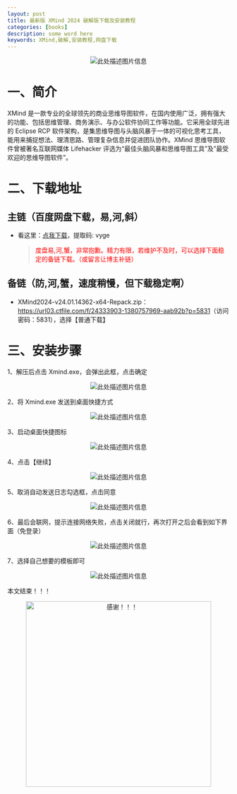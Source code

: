```yaml
---
layout: post
title: 最新版 XMind 2024 破解版下载及安装教程
categories: [books]
description: some word here
keywords: XMind,破解,安装教程,网盘下载
---
```


<div align="center"><img src="https://qweree.cn/wp-content/uploads/2024/10/xmind-2024-6-tuya.png" alt="此处描述图片信息"></div>

# 一、简介

XMind 是一款专业的全球领先的商业思维导图软件，在国内使用广泛，拥有强大的功能、包括思维管理、商务演示、与办公软件协同工作等功能。它采用全球先进的 Eclipse RCP 软件架构，是集思维导图与头脑风暴于一体的可视化思考工具，能用来捕捉想法、理清思路、管理复杂信息并促进团队协作。XMind 思维导图软件曾被著名互联网媒体 Lifehacker 评选为“最佳头脑风暴和思维导图工具”及”最受欢迎的思维导图软件”。

# 二、下载地址

## 主链（百度网盘下载，易,河,斜）

- 看这里：[点我下载](https://pan.baidu.com/s/1iMXUbSbtZQZjDcqDmnWUyw?pwd=vyge)，提取码: vyge

  > <p style="color:red" >度盘易,河,蟹，非常抱歉。精力有限，若维护不及时，可以选择下面稳定的备链下载。（或留言让博主补链）</p>

## 备链（防,河,蟹，速度稍慢，但下载稳定啊）

- XMind2024-v24.01.14362-x64-Repack.zip：<https://url03.ctfile.com/f/24333903-1380757969-aab92b?p=5831>（访问密码：5831），选择【普通下载】

# 三、安装步骤

1、解压后点击 Xmind.exe，会弹出此框，点击确定

<div align="center"><img src="https://qweree.cn/wp-content/uploads/2024/10/xmind-2024-1-tuya.png" alt="此处描述图片信息"></div>

2、将 Xmind.exe 发送到桌面快捷方式

<div align="center"><img src="https://qweree.cn/wp-content/uploads/2024/10/xmind-2024-2-tuya.png" alt="此处描述图片信息"></div>

3、启动桌面快捷图标

<div align="center"><img src="https://qweree.cn/wp-content/uploads/2024/10/xmind-2024-3.png" alt="此处描述图片信息"></div>

4、点击【继续】

<div align="center"><img src="https://qweree.cn/wp-content/uploads/2024/10/xmind-2024-4-tuya.png" alt="此处描述图片信息"></div>

5、取消自动发送日志勾选框，点击同意

<div align="center"><img src="https://qweree.cn/wp-content/uploads/2024/10/xmind-2024-5-tuya.png" alt="此处描述图片信息"></div>

6、最后会联网，提示连接网络失败，点击关闭就行，再次打开之后会看到如下界面（免登录）

<div align="center"><img src="https://qweree.cn/wp-content/uploads/2024/10/xmind-2024-6-tuya.png" alt="此处描述图片信息"></div>

7、选择自己想要的模板即可

<div align="center"><img src="https://qweree.cn/wp-content/uploads/2024/10/xmind-2024-7-tuya.png" alt="此处描述图片信息"></div>

本文结束！！！

<div align="center"><img src="https://pic.imgdb.cn/item/661246bf68eb935713c7f81c.gif" alt="感谢！！！" width="420px" height="auto"/></div>

